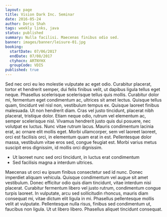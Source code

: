 ```yaml
---
layout: page
title: Vision Dark Inc. Seminar
date: 2016-05-24
author: Doris Shah
tags: weekly links, java
status: published
summary: Nulla facilisi. Maecenas finibus odio sed.
banner: images/banner/leisure-01.jpg
booking:
  startDate: 07/06/2017
  endDate: 07/08/2017
  ctyhocn: ARTNYHX
  groupCode: VDIS
published: true
---
```

Sed nec orci eu leo molestie vulputate ac eget odio. Curabitur placerat, tortor et hendrerit semper, dui felis finibus velit, ut dapibus ligula tellus eget neque. Phasellus scelerisque scelerisque tellus quis mollis. Curabitur dolor mi, fermentum eget condimentum ac, ultrices sit amet lectus. Quisque tellus quam, tincidunt vel nisl non, vestibulum tempus ex. Quisque laoreet finibus malesuada. Ut non hendrerit diam. Cras vel justo tincidunt, placerat nibh placerat, tristique dolor. Etiam neque odio, rutrum vel elementum ac, semper scelerisque nisl. Vivamus hendrerit justo quis dui posuere, nec volutpat ex luctus. Nunc vitae rutrum lacus. Mauris condimentum lacinia erat, ac ornare elit mollis eget. Morbi ullamcorper, sem vel laoreet laoreet, orci est facilisis orci, in elementum quam erat in est. Pellentesque dolor massa, vestibulum vitae eros sed, congue feugiat est. Morbi varius metus suscipit eros dignissim, id mollis orci dignissim.

* Ut laoreet nunc sed orci tincidunt, in luctus erat condimentum
* Sed facilisis magna a interdum ultrices.

Maecenas ut orci eu ipsum finibus consectetur sed id nunc. Donec imperdiet aliquam vehicula. Quisque condimentum vel augue sit amet vestibulum. Donec efficitur odio quis diam tincidunt, vitae interdum nisi placerat. Curabitur fermentum libero vel justo rutrum, condimentum congue turpis laoreet. In vulputate, arcu sed sollicitudin rhoncus, mauris diam consequat mi, vitae dictum elit ligula in mi. Phasellus pellentesque mollis velit at vulputate. Pellentesque nulla risus, finibus sed condimentum ut, faucibus non ligula. Ut ut libero libero. Phasellus aliquet tincidunt consequat.

